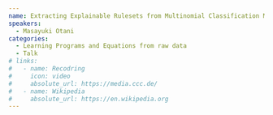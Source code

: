 ```yaml
---
name: Extracting Explainable Rulesets from Multinomial Classification Model Using Answer Set Programming
speakers:
  - Masayuki Otani
categories:
  - Learning Programs and Equations from raw data
  - Talk
# links:
#   - name: Recodring
#     icon: video
#     absolute_url: https://media.ccc.de/
#   - name: Wikipedia
#     absolute_url: https://en.wikipedia.org
---
```

